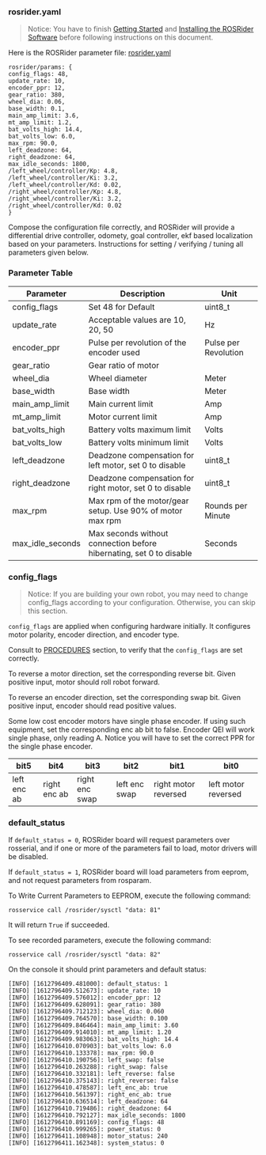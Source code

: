 ### rosrider.yaml

>Notice: You have to finish [Getting Started](01_START.md) and [Installing the ROSRider Software](02_SOFTWARE.md) before following instructions on this document.

Here is the ROSRider parameter file: [rosrider.yaml](https://gitlab.com/ROSRider/rosrider/-/blob/master/config/rosrider.yaml)

```console
rosrider/params: {
config_flags: 48,
update_rate: 10,
encoder_ppr: 12,
gear_ratio: 380,
wheel_dia: 0.06,
base_width: 0.1,
main_amp_limit: 3.6,
mt_amp_limit: 1.2,
bat_volts_high: 14.4,
bat_volts_low: 6.0,
max_rpm: 90.0,
left_deadzone: 64,
right_deadzone: 64,
max_idle_seconds: 1800,
/left_wheel/controller/Kp: 4.8,
/left_wheel/controller/Ki: 3.2,
/left_wheel/controller/Kd: 0.02,
/right_wheel/controller/Kp: 4.8,
/right_wheel/controller/Ki: 3.2,
/right_wheel/controller/Kd: 0.02
}

```

Compose the configuration file correctly, and ROSRider will provide a differential drive controller, odomety, goal controller, ekf based localization based on your parameters.
Instructions for setting / verifying / tuning all parameters given below.

### Parameter Table


| Parameter          | Description | Unit |
|--------------------|-------------|------|
| config_flags       | Set 48 for Default | uint8\_t |
| update_rate        | Acceptable values are 10, 20, 50 | Hz |
| encoder_ppr        | Pulse per revolution of the encoder used | Pulse per Revolution |
| gear_ratio         | Gear ratio of motor | |
| wheel_dia          | Wheel diameter | Meter |
| base_width         | Base width | Meter |
| main\_amp_limit    | Main current limit | Amp |
| mt\_amp_limit      | Motor current limit | Amp |
| bat\_volts_high    | Battery volts maximum limit | Volts |
| bat\_volts_low     | Battery volts minimum limit | Volts |
| left\_deadzone     | Deadzone compensation for left motor, set 0 to disable | uint8_t |
| right\_deadzone    | Deadzone compensation for right motor, set 0 to disable | uint8_t |
| max_rpm            | Max rpm of the motor/gear setup. Use 90% of motor max rpm | Rounds per Minute |
| max\_idle_seconds  | Max seconds without connection before hibernating, set 0 to disable | Seconds |

### config_flags

>Notice: If you are building your own robot, you may need to change config_flags according to your configuration. Otherwise, you can skip this section.

`config_flags` are applied when configuring hardware initially. It configures motor polarity, encoder direction, and encoder type.

Consult to [PROCEDURES](100_PROCEDURES.md) section, to verify that the `config_flags` are set correctly.

To reverse a motor direction, set the corresponding reverse bit. Given positive input, motor should roll robot forward.

To reverse an encoder direction, set the corresponding swap bit. Given positive input, encoder should read positive values.

Some low cost encoder motors have single phase encoder. If using such equipment, set the corresponding enc ab bit to false. Encoder QEI will work single phase, only reading A. Notice you will have to set the correct PPR for the single phase encoder.


| bit5 | bit4 | bit3 | bit2 | bit1 | bit0 |
| ---- | ---- | ---- | ---- | ---- | ---- | 
| left enc ab | right enc ab | right enc swap | left enc swap | right motor reversed | left motor reversed |


### default_status 

If `default_status = 0`, ROSRider board will request parameters over rosserial, and if one or more of the parameters fail to load, motor drivers will be disabled.

If `default_status = 1`, ROSRider board will load parameters from eeprom, and not request parameters from rosparam.

To Write Current Parameters to EEPROM, execute the following command:

    rosservice call /rosrider/sysctl "data: 81"

It will return `True` if succeeded.

To see recorded parameters, execute the following command:

    rosservice call /rosrider/sysctl "data: 82"

On the console it should print parameters and default status:

```console
[INFO] [1612796409.481000]: default_status: 1
[INFO] [1612796409.512673]: update_rate: 10
[INFO] [1612796409.576012]: encoder_ppr: 12
[INFO] [1612796409.628091]: gear_ratio: 380
[INFO] [1612796409.712123]: wheel_dia: 0.060
[INFO] [1612796409.764570]: base_width: 0.100
[INFO] [1612796409.846464]: main_amp_limit: 3.60
[INFO] [1612796409.914010]: mt_amp_limit: 1.20
[INFO] [1612796409.983063]: bat_volts_high: 14.4
[INFO] [1612796410.070903]: bat_volts_low: 6.0
[INFO] [1612796410.133378]: max_rpm: 90.0
[INFO] [1612796410.190756]: left_swap: false
[INFO] [1612796410.263288]: right_swap: false
[INFO] [1612796410.332181]: left_reverse: false
[INFO] [1612796410.375143]: right_reverse: false
[INFO] [1612796410.478587]: left_enc_ab: true
[INFO] [1612796410.561397]: right_enc_ab: true
[INFO] [1612796410.636514]: left_deadzone: 64
[INFO] [1612796410.719486]: right_deadzone: 64
[INFO] [1612796410.792127]: max_idle_seconds: 1800
[INFO] [1612796410.891169]: config_flags: 48
[INFO] [1612796410.999265]: power_status: 0
[INFO] [1612796411.108948]: motor_status: 240
[INFO] [1612796411.162348]: system_status: 0
```